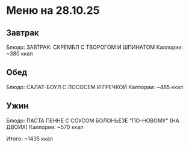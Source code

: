 # Меню на 28.10.25

## Завтрак

Блюдо: ЗАВТРАК: СКРЕМБЛ С ТВОРОГОМ И ШПИНАТОМ
Каллории: ~380 ккал

## Обед

Блюдо: САЛАТ-БОУЛ С ЛОСОСЕМ И ГРЕЧКОЙ
Каллории: ~485 ккал

## Ужин

Блюдо: ПАСТА ПЕННЕ С СОУСОМ БОЛОНЬЕЗЕ "ПО-НОВОМУ" (НА ДВОИХ)
Каллории: ~570 ккал

Итого: ~1435 ккал
